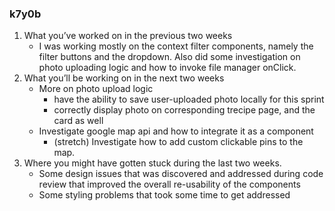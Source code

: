 ### k7y0b
1. What you’ve worked on in the previous two weeks
    - I was working mostly on the context filter components, namely the filter buttons and the dropdown. Also did some investigation on photo uploading logic and how to invoke file manager onClick.
2. What you’ll be working on in the next two weeks
    - More on photo upload logic
      - have the ability to save user-uploaded photo locally for this sprint
      - correctly display photo on corresponding trecipe page, and the card as well
    - Investigate google map api and how to integrate it as a component
      - (stretch) Investigate how to add custom clickable pins to the map.
3. Where you might have gotten stuck during the last two weeks.
    - Some design issues that was discovered and addressed during code review that improved the overall re-usability of the components
    - Some styling problems that took some time to get addressed
